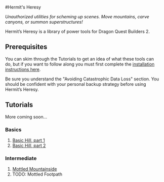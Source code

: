 #Hermit's Heresy

*Unauthorized utilities for scheming up scenes. Move mountains, carve canyons, or summon superstructures!*

Hermit’s Heresy is a library of power tools for Dragon Quest Builders 2.

## Prerequisites
You can skim through the Tutorials to get an idea of what these tools can do, but if you want to follow along
you must first complete the [installation instructions here](https://docs.racket-lang.org/hermits-heresy/index.html).

Be sure you understand the "Avoiding Catastrophic Data Loss" section. You should be confident with your personal backup strategy before using Hermit’s Heresy.

## Tutorials
More coming soon...

### Basics
1. [Basic Hill, part 1](tutorials/basic-hill-1.html)
1. [Basic Hill, part 2](tutorials/basic-hill-2.html)

### Intermediate
1. [Mottled Mountainside](tutorials/mottled-mountainside.html)
1. TODO: Mottled Footpath
